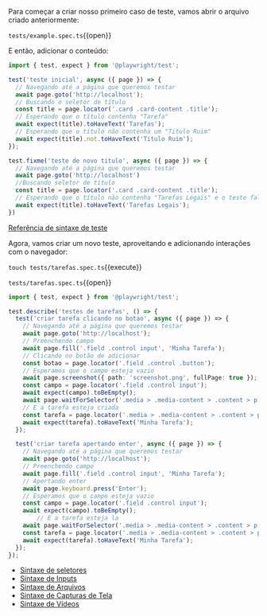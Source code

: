 Para começar a criar nosso primeiro caso de teste, vamos abrir o arquivo criado anteriormente:

`tests/example.spec.ts`{{open}}

E então, adicionar o conteúdo:

```js
import { test, expect } from '@playwright/test';

test('teste inicial', async ({ page }) => {
  // Navegando até a página que queremos testar
  await page.goto('http://localhost');
  // Buscando o seletor de título
  const title = page.locator('.card .card-content .title');
  // Esperando que o título contenha "Tarefa"
  await expect(title).toHaveText('Tarefas');
  // Esperando que o título não contenha um "Titulo Ruim"
  await expect(title).not.toHaveText('Titulo Ruim');
});

test.fixme('teste de novo titulo', async ({ page }) => {
  // Navegando até a página que queremos testar
  await page.goto('http://localhost')
  //Buscando seletor de título
  const title = page.locator('.card .card-content .title');
  // Esperando que o título não contenha "Tarefas Legais" e o teste falhe
  await expect(title).toHaveText('Tarefas Legais');
})

```

[Referência de sintaxe de teste](https://playwright.dev/docs/test-annotations)



Agora, vamos criar um novo teste, aproveitando e adicionando interações com o navegador:

`touch tests/tarefas.spec.ts`{{execute}}

`tests/tarefas.spec.ts`{{open}}

```ts
import { test, expect } from '@playwright/test';

test.describe('testes de tarefas', () => {
  test('criar tarefa clicando no botao', async ({ page }) => {
    // Navegando até a página que queremos testar
    await page.goto('http://localhost');
    // Preenchendo campo
    await page.fill('.field .control input', 'Minha Tarefa');
    // Clicando no botão de adicionar
    const botao = page.locator('.field .control .button');
    // Esperamos que o campo esteja vazio
    await page.screenshot({ path: 'screenshot.png', fullPage: true });
    const campo = page.locator('.field .control input');
    await expect(campo).toBeEmpty();
    await page.waitForSelector('.media > .media-content > .content > p > strong');
    // E a tarefa esteja criada
    const tarefa = page.locator('.media > .media-content > .content > p > strong');
    await expect(tarefa).toHaveText('Minha Tarefa');
  });

  test('criar tarefa apertando enter', async ({ page }) => {
    // Navegando até a página que queremos testar
    await page.goto('http://localhost');
    // Preenchendo campo
    await page.fill('.field .control input', 'Minha Tarefa');
    // Apertando enter
    await page.keyboard.press('Enter');
    // Esperamos que o campo esteja vazio
    const campo = page.locator('.field .control input');
    await expect(campo).toBeEmpty();
		// E a tarefa esteja la
    await page.waitForSelector('.media > .media-content > .content > p > strong');
    const tarefa = page.locator('.media > .media-content > .content > p > strong');
    await expect(tarefa).toHaveText('Minha Tarefa');
  });
});

```

- [Sintaxe de seletores](https://playwright.dev/docs/selectors)
- [Sintaxe de Inputs](https://playwright.dev/docs/input)
- [Sintaxe de Arquivos](https://playwright.dev/docs/downloads)
- [Sintaxe de Capturas de Tela](https://playwright.dev/docs/screenshots)
- [Sintaxe de Vídeos](https://playwright.dev/docs/videos)

